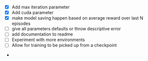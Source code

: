 - [x] Add max iteration parameter
- [x] Add cuda parameter
- [x] make model saving happen based on average reward over last N episodes
- [ ] give all parameters defaults or throw descriptive error
- [ ] add documentation to readme
- [ ] Experiment with more environments
- [ ] Allow for training to be picked up from a checkpoint
- 